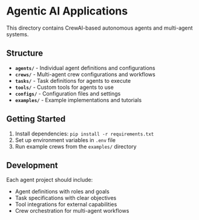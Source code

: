 # Agentic AI Applications

This directory contains CrewAI-based autonomous agents and multi-agent systems.

## Structure

- **`agents/`** - Individual agent definitions and configurations
- **`crews/`** - Multi-agent crew configurations and workflows
- **`tasks/`** - Task definitions for agents to execute
- **`tools/`** - Custom tools for agents to use
- **`configs/`** - Configuration files and settings
- **`examples/`** - Example implementations and tutorials

## Getting Started

1. Install dependencies: `pip install -r requirements.txt`
2. Set up environment variables in `.env` file
3. Run example crews from the `examples/` directory

## Development

Each agent project should include:
- Agent definitions with roles and goals
- Task specifications with clear objectives
- Tool integrations for external capabilities
- Crew orchestration for multi-agent workflows